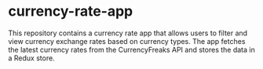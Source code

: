 # currency-rate-app
This repository contains a currency rate app that allows users to filter and view currency exchange rates based on currency types. The app fetches the latest currency rates from the CurrencyFreaks API and stores the data in a Redux store.
